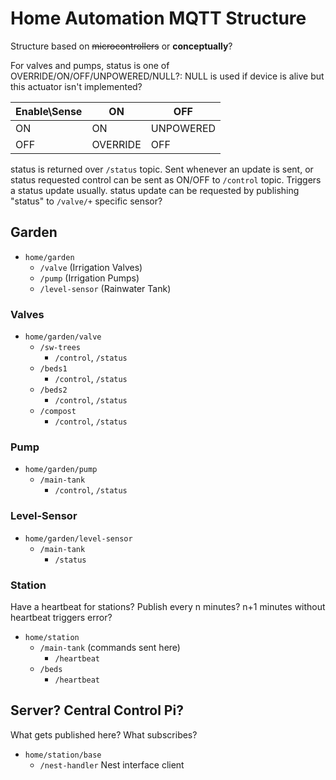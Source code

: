 # Home Automation MQTT Structure

Structure based on ~~microcontrollers~~ or **conceptually**?


For valves and pumps, status is one of OVERRIDE/ON/OFF/UNPOWERED/NULL?:
NULL is used if device is alive but this actuator isn't implemented?

| Enable\Sense  | ON  | OFF  |
|---|---|---|
| ON  | ON  | UNPOWERED  |
| OFF | OVERRIDE  | OFF  |

status is returned over `/status` topic. Sent whenever an update is sent, or status requested
control can be sent as ON/OFF to `/control` topic. Triggers a status update usually.
status update can be requested by publishing "status" to `/valve/+` specific sensor?

## Garden

- `home/garden`
  - `/valve` (Irrigation Valves)
  - `/pump` (Irrigation Pumps)
  - `/level-sensor` (Rainwater Tank)

### Valves

- `home/garden/valve`
  - `/sw-trees` 
    - `/control`, `/status`
  - `/beds1`
    - `/control`, `/status`
  - `/beds2`
    - `/control`, `/status`
  - `/compost`
    - `/control`, `/status`

### Pump

- `home/garden/pump`
  - `/main-tank`
    - `/control`, `/status`

### Level-Sensor

- `home/garden/level-sensor`
  - `/main-tank`
    - `/status`

### Station

Have a heartbeat for stations? Publish every n minutes? n+1 minutes without heartbeat triggers error?

- `home/station`
  - `/main-tank` (commands sent here)
    - `/heartbeat`
  - `/beds`
    - `/heartbeat`

## Server? Central Control Pi? 

What gets published here? What subscribes?

- `home/station/base`
  - `/nest-handler` Nest interface client

